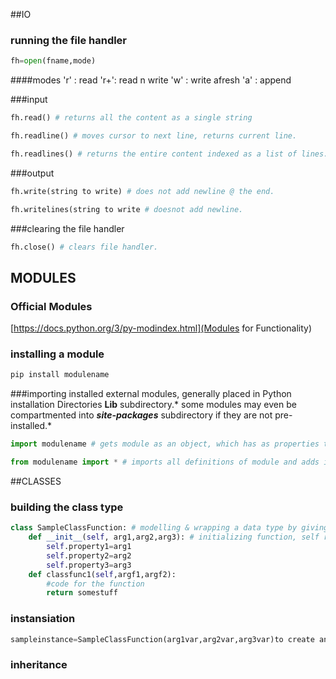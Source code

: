 ##IO
### running the file handler
```python
fh=open(fname,mode)
```
####modes
'r' : read
'r+': read n write
'w' : write afresh
'a' : append

###input
```python
fh.read() # returns all the content as a single string
```
```python
fh.readline() # moves cursor to next line, returns current line.
```
```python
fh.readlines() # returns the entire content indexed as a list of lines.
```
###output
```python
fh.write(string to write) # does not add newline @ the end.
```
```python
fh.writelines(string to write # doesnot add newline.
```
###clearing the file handler
```python
fh.close() # clears file handler.
```

## MODULES
### Official Modules
[https://docs.python.org/3/py-modindex.html](Modules for Functionality)

### installing a module
```bash
pip install modulename
```
###importing installed external modules, generally placed in Python installation Directories **Lib** subdirectory.* some modules may even be compartmented into ***site-packages***  subdirectory if they are not pre-installed.*
```python
import modulename # gets module as an object, which has as properties the functions,constants,classes etc of module.

```
```python
from modulename import * # imports all definitions of module and adds it as properties of current py file.
```
##CLASSES
### building the class type
```python
class SampleClassFunction: # modelling & wrapping a data type by giving it attributes
	def __init__(self, arg1,arg2,arg3): # initializing function, self refers to the object instance, is not part of the arguments to be passed while running, class calling passes it along with the other parameters.
		self.property1=arg1
		self.property2=arg2
		self.property3=arg3
	def classfunc1(self,argf1,argf2):
		#code for the function
		return somestuff
```
### instansiation
```python
sampleinstance=SampleClassFunction(arg1var,arg2var,arg3var)to create an object, use the class function
```
### inheritance
```python
```